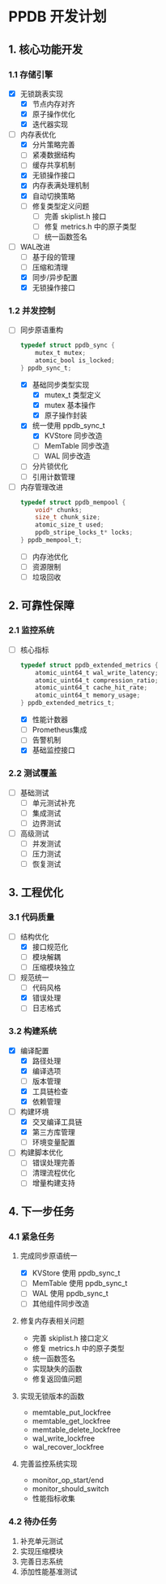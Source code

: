 # PPDB 开发计划

## 1. 核心功能开发

### 1.1 存储引擎
- [x] 无锁跳表实现
  - [x] 节点内存对齐
  - [x] 原子操作优化
  - [x] 迭代器实现

- [ ] 内存表优化
  - [x] 分片策略完善
  - [ ] 紧凑数据结构
  - [ ] 缓存共享机制
  - [x] 无锁操作接口
  - [x] 内存表满处理机制
  - [x] 自动切换策略
  - [ ] 修复类型定义问题
    - [ ] 完善 skiplist.h 接口
    - [ ] 修复 metrics.h 中的原子类型
    - [ ] 统一函数签名

- [ ] WAL改进
  - [ ] 基于段的管理
  - [ ] 压缩和清理
  - [x] 同步/异步配置
  - [x] 无锁操作接口

### 1.2 并发控制
- [ ] 同步原语重构
  ```c
  typedef struct ppdb_sync {
      mutex_t mutex;
      atomic_bool is_locked;
  } ppdb_sync_t;
  ```
  - [x] 基础同步类型实现
    - [x] mutex_t 类型定义
    - [x] mutex 基本操作
    - [x] 原子操作封装
  - [x] 统一使用 ppdb_sync_t
    - [x] KVStore 同步改造
    - [ ] MemTable 同步改造
    - [ ] WAL 同步改造
  - [ ] 分片锁优化
  - [ ] 引用计数管理

- [ ] 内存管理改进
  ```c
  typedef struct ppdb_mempool {
      void* chunks;
      size_t chunk_size;
      atomic_size_t used;
      ppdb_stripe_locks_t* locks;
  } ppdb_mempool_t;
  ```
  - [ ] 内存池优化
  - [ ] 资源限制
  - [ ] 垃圾回收

## 2. 可靠性保障

### 2.1 监控系统
- [ ] 核心指标
  ```c
  typedef struct ppdb_extended_metrics {
      atomic_uint64_t wal_write_latency;
      atomic_uint64_t compression_ratio;
      atomic_uint64_t cache_hit_rate;
      atomic_uint64_t memory_usage;
  } ppdb_extended_metrics_t;
  ```
  - [x] 性能计数器
  - [ ] Prometheus集成
  - [ ] 告警机制
  - [x] 基础监控接口

### 2.2 测试覆盖
- [ ] 基础测试
  - [ ] 单元测试补充
  - [ ] 集成测试
  - [ ] 边界测试

- [ ] 高级测试
  - [ ] 并发测试
  - [ ] 压力测试
  - [ ] 恢复测试

## 3. 工程优化

### 3.1 代码质量
- [ ] 结构优化
  - [x] 接口规范化
  - [ ] 模块解耦
  - [ ] 压缩模块独立

- [ ] 规范统一
  - [ ] 代码风格
  - [x] 错误处理
  - [ ] 日志格式

### 3.2 构建系统
- [x] 编译配置
  - [x] 路径处理
  - [x] 编译选项
  - [ ] 版本管理
  - [x] 工具链检查
  - [x] 依赖管理

- [ ] 构建环境
  - [x] 交叉编译工具链
  - [x] 第三方库管理
  - [ ] 环境变量配置

- [ ] 构建脚本优化
  - [ ] 错误处理完善
  - [ ] 清理流程优化
  - [ ] 增量构建支持

## 4. 下一步任务

### 4.1 紧急任务
1. 完成同步原语统一
   - [x] KVStore 使用 ppdb_sync_t
   - [ ] MemTable 使用 ppdb_sync_t
   - [ ] WAL 使用 ppdb_sync_t
   - [ ] 其他组件同步改造

2. 修复内存表相关问题
   - 完善 skiplist.h 接口定义
   - 修复 metrics.h 中的原子类型
   - 统一函数签名
   - 实现缺失的函数
   - 修复返回值问题

3. 实现无锁版本的函数
   - memtable_put_lockfree
   - memtable_get_lockfree
   - memtable_delete_lockfree
   - wal_write_lockfree
   - wal_recover_lockfree

4. 完善监控系统实现
   - monitor_op_start/end
   - monitor_should_switch
   - 性能指标收集

### 4.2 待办任务
1. 补充单元测试
2. 实现压缩模块
3. 完善日志系统
4. 添加性能基准测试
